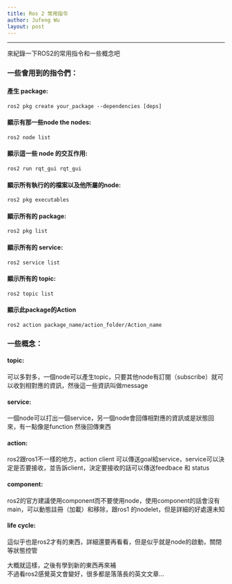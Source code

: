 ```yaml
---
title: Ros 2 常用指令
author: Jufeng Wu
layout: post
---
```


----------------------
來紀錄一下ROS2的常用指令和一些概念吧<br/>

### 一些會用到的指令們：<br/>
#### 產生 package: <br/>
``ros2 pkg create your_package --dependencies [deps]`` <br/>
#### 顯示有那一些node the nodes: <br/>
``ros2 node list`` <br/>
#### 顯示這一些 node 的交互作用: <br/>
``ros2 run rqt_gui rqt_gui `` <br/>
#### 顯示所有執行的的檔案以及他所屬的node: <br/>
``ros2 pkg executables`` <br/> 
#### 顯示所有的 package:<br/>
``ros2 pkg list`` <br/>
#### 顯示所有的 service:<br/>
 ``ros2 service list`` <br/>
#### 顯示所有的 topic:<br/>
 ``ros2 topic list`` <br/>
#### 顯示此package的Action<br/>
``ros2 action package_name/action_folder/Action_name``

### 一些概念：<br/>
#### topic:<br/>
可以多對多，一個node可以產生topic，只要其他node有訂閱（subscribe）就可以收到相對應的資訊，然後這一些資訊叫做message <br/>
#### service:<br/>
一個node可以打出一個service，另一個node會回傳相對應的資訊或是狀態回來，有一點像是function 然後回傳東西 <br/>
#### action:<br/>
ros2跟ros1不一樣的地方，action client 可以傳送goal給service，service可以決定是否要接收，並告訴client，決定要接收的話可以傳送feedbace 和 status <br/>
#### component:<br/>
ros2的官方建議使用component而不要使用node，使用component的話會沒有main，可以動態註冊（加載）和移除，跟ros1 的nodelet，但是詳細的好處還未知 <br/>
#### life cycle:<br>
這似乎也是ros2才有的東西，詳細還要再看看，但是似乎就是node的啟動，關閉等狀態控管 <br/>

大概就這樣，之後有學到新的東西再來補 <br/>
不過看ros2感覺英文會變好，很多都是落落長的英文文章...  <br/>
